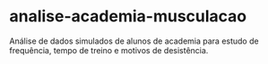 # analise-academia-musculacao
Análise de dados simulados de alunos de academia para estudo de frequência, tempo de treino e motivos de desistência.
